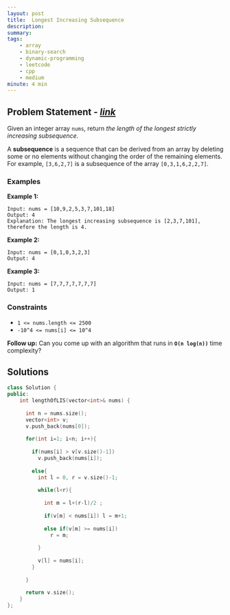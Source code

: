 ```yaml
---
layout: post
title:  Longest Increasing Subsequence
description: 
summary: 
tags:
    - array
    - binary-search
    - dynamic-programming
    - leetcode
    - cpp
    - medium
minute: 4 min
---
```


## Problem Statement - [*link*](https://leetcode.com/problems/longest-increasing-subsequence/)
Given an integer array `nums`, return *the length of the longest strictly increasing subsequence.*

A **subsequence** is a sequence that can be derived from an array by deleting some or no elements without changing the order of the remaining elements. For example, `[3,6,2,7]` is a subsequence of the array `[0,3,1,6,2,2,7]`.

### Examples

**Example 1:**  
```
Input: nums = [10,9,2,5,3,7,101,18]
Output: 4
Explanation: The longest increasing subsequence is [2,3,7,101], therefore the length is 4.
```

**Example 2:**  
```
Input: nums = [0,1,0,3,2,3]
Output: 4
```

**Example 3:**  
```
Input: nums = [7,7,7,7,7,7,7]
Output: 1
```

### Constraints
+ `1 <= nums.length <= 2500`
+ `-10^4 <= nums[i] <= 10^4`

**Follow up:** Can you come up with an algorithm that runs in **`O(n log(n))`** time complexity?

## Solutions

```cpp
class Solution {
public:
    int lengthOfLIS(vector<int>& nums) {
      
      int n = nums.size();
      vector<int> v;
      v.push_back(nums[0]);
      
      for(int i=1; i<n; i++){
        
        if(nums[i] > v[v.size()-1])
          v.push_back(nums[i]);
        
        else{
          int l = 0, r = v.size()-1;
          
          while(l<r){
            
            int m = l+(r-l)/2 ;
            
            if(v[m] < nums[i]) l = m+1;
            
            else if(v[m] >= nums[i])
              r = m;
            
          }
          
          v[l] = nums[i];
        }
        
      }
      
      return v.size();
    }
};
```

